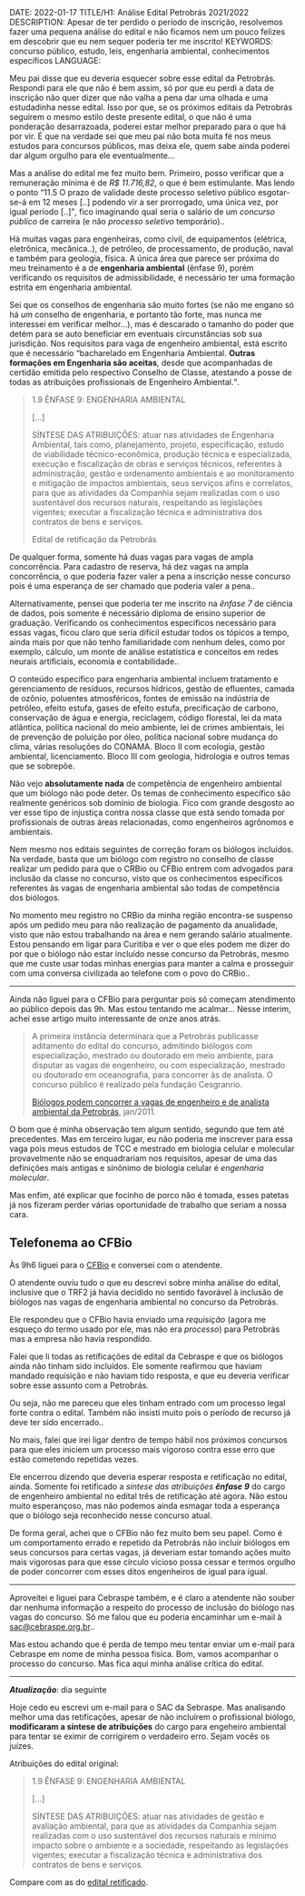 <!DOCTYPE html>
<meta http-equiv="content-type" content="text/html; charset=utf-8">
<link rel="stylesheet" href="../css/style.css" type="text/css">
<!-- PLAIN TEXT -->
DATE: 2022-01-17
TITLE/H1: Análise Edital Petrobrás 2021/2022
DESCRIPTION: Apesar de ter perdido o período de inscrição, resolvemos fazer uma pequena análise do edital e não ficamos nem um pouco felizes em descobrir que eu nem sequer poderia ter me inscrito!
KEYWORDS: concurso público, estudo, leis, engenharia ambiental, conhecimentos específicos
LANGUAGE: 

<!-- DATE MUST BE IN THE FORMAT YYY-MM-DD -->
<!-- H1 WILL BE ADDED TO POST/ARTICLE HEADER -->
<!-- KEYWORD DELIMITER IS COMMA -->


<!-- HYPERTEXT -->


Meu pai disse que eu deveria esquecer sobre esse edital da Petrobrás.
Respondi para ele que não é bem assim, só por que eu perdi a data
de inscrição não quer dizer que não valha a pena dar uma olhada
e uma estudadinha nesse edital. Isso por que, se os próximos editais
da Petrobrás seguirem o mesmo estilo deste presente edital, o que não
é uma ponderação desarrazoada,
poderei estar melhor preparado para o que há por vir. É que na verdade
sei que meu pai não bota muita fé nos meus estudos para concursos públicos,
mas deixa ele, quem sabe ainda poderei dar algum orgulho para ele
eventualmente...

Mas a análise do edital me fez muito bem. Primeiro, posso verificar que
a remuneração mínima é de *R$ 11.716,82*, o que é bem estimulante.
Mas lendo o ponto
<q>11.5 O prazo de validade deste processo seletivo público esgotar-se-á
em 12 meses [..] podendo vir a ser prorrogado, uma única vez, por igual período [..]</q>,
fico imaginando qual seria o salário de um *concurso público* de carreira 
(e não *processo seletivo* temporário)..

Há muitas vagas para engenheiras, como civil, de equipamentos (elétrica, 
eletrônica, mecânica..), de petróleo, de processamento, de produção, naval 
e também para geologia, física. A única área que parece ser próxima do meu
treinamento é a de **engenharia ambiental** (ênfase 9), porém verificando
os requisitos de admissibilidade, é necessário ter uma formação
estrita em engenharia ambiental.

Sei que os conselhos de engenharia são muito fortes
(se não me engano só há *um* conselho de engenharia, e portanto tão forte,
mas nunca me interessei em verificar melhor...), mas é descarado o tamanho
do poder que detém para se auto beneficiar em eventuais circunstâncias sob
sua jurisdição. Nos requisitos para vaga de engenheiro ambiental, está
escrito que é necessário <q>bacharelado em Engenharia Ambiental. **Outras 
formações em Engenharia são aceitas**, desde que acompanhadas de certidão
emitida pelo respectivo Conselho de Classe, atestando a posse de todas
as <a id="petrRet2021">atribuições profissionais de Engenheiro Ambiental</a>.</q>.


> 1.9 ÊNFASE 9: ENGENHARIA AMBIENTAL  
>
> [...] 
>
> SÍNTESE DAS ATRIBUIÇÕES: atuar nas atividades de Engenharia Ambiental, tais como, planejamento, projeto, 
> especificação, estudo de viabilidade técnico-econômica, produção técnica e especializada, execução e fiscalização de 
> obras e serviços técnicos, referentes à administração, gestão e ordenamento ambientais e ao monitoramento e 
> mitigação de impactos ambientais, seus serviços afins e correlatos, para que as atividades da Companhia sejam 
> realizadas com o uso sustentável dos recursos naturais, respeitando as legislações vigentes; executar a fiscalização 
> técnica e administrativa dos contratos de bens e serviços. 
> 
> Edital de retificação da Petrobrás

De qualquer forma, somente há duas vagas para vagas de ampla concorrência.
Para cadastro de reserva, há dez vagas na ampla concorrência, o que
poderia fazer valer a pena a inscrição nesse concurso pois é uma esperança
de ser chamado que poderia valer a pena..

Alternativamente, pensei que poderia ter me inscrito na *ênfase 7* de
ciência de dados, pois somente é necessário diploma de ensino superior
de graduação. Verificando os conhecimentos específicos necessário
para essas vagas, ficou claro que seria difícil estudar todos os tópicos
a tempo, ainda mais por que não tenho familiaridade com nenhum deles,
como por exemplo, cálculo, um monte de análise estatística e conceitos
em redes neurais artificiais, economia e contabilidade..

O conteúdo específico para engenharia ambiental incluem tratamento e
gerenciamento de resíduos, recursos hídricos, gestão de efluentes,
camada de ozônio, poluentes atmosféricos, fontes de emissão na indústria
de petróleo, efeito estufa, gases de efeito estufa, precificação
de carbono, conservação de água e energia, reciclagem, código florestal,
lei da mata atlântica, política nacional do meio ambiente, lei de crimes
ambientais, lei de prevenção de poluição por óleo, política nacional
sobre mudança do clima, várias resoluções do CONAMA. Bloco II com ecologia,
gestão ambiental, licenciamento. Bloco III com geologia, hidrologia
e outros temas que se sobrepõe.

Não vejo **absolutamente nada** de competência de engenheiro ambiental
que um biólogo não pode deter. Os temas de conhecimento específico
são realmente genéricos sob domínio de biologia. Fico com grande
desgosto ao ver esse tipo de injustiça contra nossa classe que está
sendo tomada por profissionais de outras áreas relacionadas, como
engenheiros agrônomos e ambientais.

Nem mesmo nos editais seguintes de correção foram os biólogos incluídos.
Na verdade, basta que um biólogo com registro no conselho de classe
realizar um pedido para que o CRBio ou CFBio entrem com advogados
para inclusão da classe no concurso, visto que os conhecimentos
específicos referentes às vagas de engenharia ambiental são
todas de competência dos biólogos.

No momento meu registro no CRBio da minha região encontra-se suspenso
após um pedido meu para não realização de pagamento da anualidade,
visto que não estou trabalhando na área e nem gerando salário atualmente.
Estou pensando em ligar para Curitiba e ver o que eles
podem me dizer do por que o biólogo não estar incluído nesse concurso
da Petrobrás, mesmo que me custe usar todas minhas energias para manter
a calma e prosseguir com uma conversa civilizada ao telefone com
o povo do CRBio..

---

Ainda não liguei para o CFBio para perguntar pois só começam atendimento
ao público depois das 9h. Mas estou tentando me acalmar... Nesse interim,
achei esse artigo muito interessante de onze anos atrás.

> A primeira instância determinara que a Petrobrás publicasse aditamento do edital do concurso, admitindo biólogos com especialização, mestrado ou doutorado em meio ambiente, para disputar as vagas de engenheiro, ou com especialização, mestrado ou doutorado em oceanografia, para concorrer às de analista. O concurso público é realizado pela fundação Cesgranrio. 
>
> [Biólogos podem concorrer a vagas de engenheiro e de analista ambiental da Petrobrás](https://trf-2.jusbrasil.com.br/noticias/2532073/biologos-podem-concorrer-a-vagas-de-engenheiro-e-de-analista-ambiental-da-petrobras), jan/2011.

O bom que é minha observação tem algum sentido, segundo que tem
até precedentes. Mas em terceiro lugar, eu não poderia me inscrever
para essa vaga pois meus estudos de TCC e mestrado em biologia celular
e molecular provavelmente não se enquadrariam nos requisitos, apesar
de uma das definições mais antigas e sinônimo 
de biologia celular é *engenharia molecular*.

Mas enfim, até explicar que focinho de porco não é tomada,
esses patetas já nos fizeram perder várias oportunidade de trabalho
que seriam a nossa cara.


## Telefonema ao CFBio

Às 9h6 liguei para o [CFBio](https://cfbio.gov.br/) e conversei com o
atendente.

O atendente ouviu tudo o que eu descrevi sobre minha análise do
edital, inclusive que o TRF2 já havia decidido no sentido favorável
à inclusão de biólogos nas vagas de engenharia ambiental no concurso
da Petrobrás.

Ele respondeu que o CFBio havia enviado uma *requisição*
(agora me esqueço do termo usado por ele, mas não era *processo*)
para Petrobrás mas a empresa não havia respondido.

Falei que li todas as retificações de edital da Cebraspe e que os biólogos
ainda não tinham sido incluídos. Ele somente reafirmou que haviam
mandado requisição e não haviam tido resposta, e que eu deveria
verificar sobre esse assunto com a Petrobrás.

Ou seja, não me pareceu que eles tinham entrado com um processo legal
forte contra o edital. Também não insisti muito pois o período
de recurso já deve ter sido encerrado..

No mais, falei que irei ligar dentro de tempo hábil nos próximos
concursos para que eles iniciem um processo mais vigoroso contra
esse erro que estão cometendo repetidas vezes.

Ele encerrou dizendo que deveria esperar resposta e retificação
no edital, ainda. Somente foi retificado a *síntese das atribuições
**ênfase 9*** do cargo
de engenheiro ambiental no edital três de retificação até agora.
Não estou muito esperançoso, mas não podemos ainda esmagar toda a esperança que
o biólogo seja reconhecido nesse concurso atual.

De forma geral, achei que o CFBio não fez muito bem seu papel.
Como é um comportamento errado e repetido
da Petrobrás não incluir biólogos em seus concursos para certas vagas,
já deveriam estar tomando ações muito mais vigorosas para que
esse círculo vicioso possa cessar e termos orgulho de poder
concorrer com esses ditos engenheiros de igual para igual.

---

Aproveitei e liguei para Cebraspe também, e é claro a atendente não
souber dar nenhuma informação a respeito do processo de inclusão
do biólogo nas vagas do concurso. Só me falou que eu poderia
encaminhar um e-mail à sac@cebraspe.org.br..

Mas estou achando que é perda de tempo meu tentar enviar um e-mail
para Cebraspe em nome de minha pessoa física.
Bom, vamos acompanhar o processo do concurso. Mas fica aqui minha
análise crítica do edital.

---

***Atualização***: dia seguinte

Hoje cedo eu escrevi um e-mail para o SAC da Sebraspe.
Mas analisando melhor uma das retificações, apesar de não incluírem
o profissional biólogo, **modificaram a síntese de atribuições**
do cargo para engeheiro ambiental para tentar se eximir
de corrigirem o verdadeiro erro. Sejam vocês os juízes.


Atribuições do edital original:

> 1.9 ÊNFASE 9: ENGENHARIA AMBIENTAL  
>
> [...] 
>
> SÍNTESE DAS ATRIBUIÇÕES: atuar nas atividades de gestão e avaliação ambiental, para que as atividades da Companhia 
> sejam realizadas com o uso sustentável dos recursos naturais e mínimo impacto sobre o ambiente e a sociedade, respeitando 
> as legislações vigentes; executar a fiscalização técnica e administrativa dos contratos de bens e serviços. 

Compare com as do <a href="#petrRet2021">edital retificado</a>.


